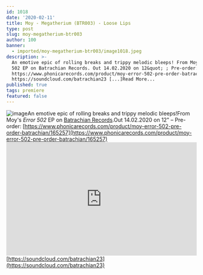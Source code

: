 ```yaml
---
id: 1018
date: '2020-02-11'
title: Moy - Megatherium (BTR003) - Loose Lips
type: post
slug: moy-megatherium-btr003
author: 100
banner:
  - imported/moy-megatherium-btr003/image1018.jpeg
description: >-
  An emotive epic of rolling breaks and trippy melodic bleeps! From Moy;s Error
  502 EP on Batrachian Records. Out 14.02.2020 on 12&quot; ; Pre-order:
  https://www.phonicarecords.com/product/moy-error-502-pre-order-batrachian/165257
  https://soundcloud.com/batrachian23 [...]Read More...
published: true
tags: premiere
featured: false
---
```

![image](../imported/moy-megatherium-btr003/image1018.jpeg)An emotive epic of rolling breaks and trippy melodic bleeps!From Moy's _Error 502_ EP on [Batrachian Records](https://www.discogs.com/label/1537551-Batrachian).Out 14.02.2020 on 12" – Pre-order: [](https://www.phonicarecords.com/product/moy-error-502-pre-order-batrachian/165257)[https://www.phonicarecords.com/product/moy-error-502-pre-order-batrachian/165257](https://www.phonicarecords.com/product/moy-error-502-pre-order-batrachian/165257)<iframe width='100%' height='300' scrolling='no' frameborder='no' allow='autoplay' src='https://w.soundcloud.com/player/?url=https%3A//api.soundcloud.com/tracks/758920078&color=%23ff5500&auto_play=false&hide_related=false&show_comments=true&show_user=true&show_reposts=false&show_teaser=true'></iframe>[](https://soundcloud.com/batrachian23)[https://soundcloud.com/batrachian23](https://soundcloud.com/batrachian23)